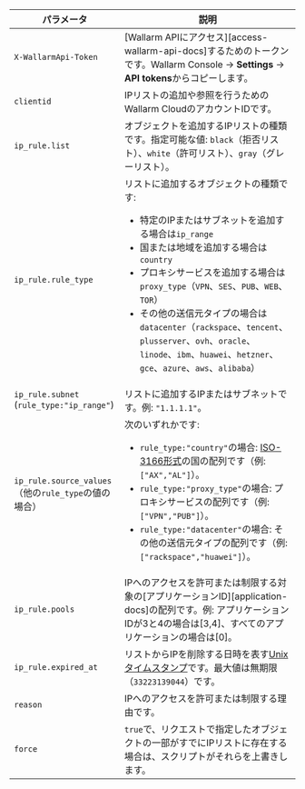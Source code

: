 | パラメータ | 説明 |
| --------- | ----------- |
| `X-WallarmApi-Token` | [Wallarm APIにアクセス][access-wallarm-api-docs]するためのトークンです。Wallarm Console → **Settings** → **API tokens**からコピーします。 |
| `clientid` | IPリストの追加や参照を行うためのWallarm CloudのアカウントIDです。 |
| `ip_rule.list` | オブジェクトを追加するIPリストの種類です。指定可能な値: `black`（拒否リスト）、`white`（許可リスト）、`gray`（グレーリスト）。 |
| `ip_rule.rule_type` | リストに追加するオブジェクトの種類です:<ul><li>特定のIPまたはサブネットを追加する場合は`ip_range`</li><li>国または地域を追加する場合は`country`</li><li>プロキシサービスを追加する場合は`proxy_type`（`VPN`、`SES`、`PUB`、`WEB`、`TOR`）</li><li>その他の送信元タイプの場合は`datacenter`（`rackspace`、`tencent`、`plusserver`、`ovh`、`oracle`、`linode`、`ibm`、`huawei`、`hetzner`、`gce`、`azure`、`aws`、`alibaba`）</li></ul> |
| `ip_rule.subnet`<br>(`rule_type:"ip_range"`) | リストに追加するIPまたはサブネットです。例: `"1.1.1.1"`。 |
| `ip_rule.source_values`<br>（他の`rule_type`の値の場合） | 次のいずれかです:<ul><li>`rule_type:"country"`の場合: [ISO-3166形式](https://en.wikipedia.org/wiki/List_of_ISO_3166_country_codes)の国の配列です（例: `["AX","AL"]`）。</li><li>`rule_type:"proxy_type"`の場合: プロキシサービスの配列です（例: `["VPN","PUB"]`）。</li><li>`rule_type:"datacenter"`の場合: その他の送信元タイプの配列です（例: `["rackspace","huawei"]`）。</li></ul> |
| `ip_rule.pools` | IPへのアクセスを許可または制限する対象の[アプリケーションID][application-docs]の配列です。例: アプリケーションIDが3と4の場合は[3,4]、すべてのアプリケーションの場合は[0]。 |
| `ip_rule.expired_at` | リストからIPを削除する日時を表す[Unixタイムスタンプ](https://www.unixtimestamp.com/)です。最大値は無期限（`33223139044`）です。 |
| `reason` | IPへのアクセスを許可または制限する理由です。 |
| `force` | `true`で、リクエストで指定したオブジェクトの一部がすでにIPリストに存在する場合は、スクリプトがそれらを上書きします。 |